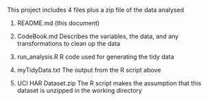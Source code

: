 This project includes 4 files plus a zip file of the data analysed

1. README.md (this document)

2. CodeBook.md 
   Describes the variables, the data, and any transformations to clean up the data 

3. run_analysis.R
   R code used for generating the tidy data

4. myTidyData.txt 
   The output from the R script above 

5. UCI HAR Dataset.zip
   The R script makes the assumption that this dataset is unzipped in the working directory 

